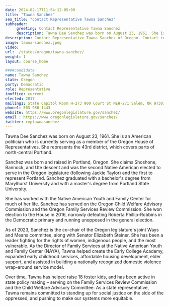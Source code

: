```yaml
---
date: 2024-02-17T11:54:12-05:00
title: "Tawna Sanchez"
seo_title: "contact Representative Tawna Sanchez"
subheader:
     greeting: Contact Representative Tawna Sanchez
     description: Tawna Dee Sanchez was born on August 23, 1961. She is an American politician who is currently serving as a member of the Oregon House of Representatives. She represents the 43rd district, which covers parts of north-central Portland.
description: Contact Representative Tawna Sanchez of Oregon. Contact information for Tawna Sanchez includes email address, phone number, and mailing address.
image: tawna-sanchez.jpeg
video:
url:  /states/oregon/tawna-sanchez/
weight: 1
layout: course_home

####candidate
name: Tawna Sanchez
state: Oregon
party: Democratic
role: Representative
inoffice: current
elected: 2017
mailing1: State Capitol Room H-273 900 Court St NEH-271 Salem, OR 97301
phone1: 503-986-1443
website: https://www.oregonlegislature.gov/sanchez/
email : https://www.oregonlegislature.gov/sanchez/
twitter: reptawnasanchez
---
```


Tawna Dee Sanchez was born on August 23, 1961. She is an American politician who is currently serving as a member of the Oregon House of Representatives. She represents the 43rd district, which covers parts of north-central Portland.

Sanchez was born and raised in Portland, Oregon. She claims Shoshone, Bannock, and Ute descent and was the second Native American elected to serve in the Oregon legislature (following Jackie Taylor) and the first to represent Portland. Sanchez graduated with a bachelor's degree from Marylhurst University and with a master's degree from Portland State University.

She has worked with the Native American Youth and Family Center for much of her life. Sanchez has served on the Oregon Child Welfare Advisory Commission and the Oregon Family Services Review Commission. She won election to the House in 2016, narrowly defeating Roberta Phillip-Robbins in the Democratic primary and running unopposed in the general election.

As of 2023, Sanchez is the co-chair of the Oregon legislature's joint Ways and Means committee, along with Senator Elizabeth Steiner. She has been a leader fighting for the rights of women, indigenous people, and the most vulnerable. As the Director of Family Services at the Native American Youth and Family Center (NAYA), Tawna helped create the Early College Academy, expanded early childhood services, affordable housing development, elder support, and assisted in building a nationally recognized domestic violence wrap-around service model.

Over time, Tawna has helped raise 18 foster kids, and has been active in state policy making – serving on the Family Services Review Commission and the Child Welfare Advisory Committee. As a state representative, Tawna remains committed to standing up for social justice on the side of the oppressed, and pushing to make our systems more equitable.
